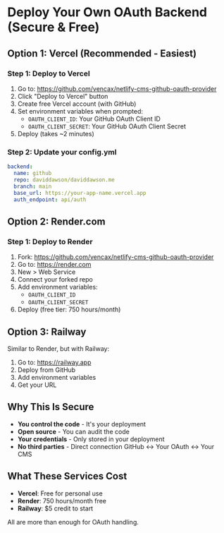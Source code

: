 # Deploy Your Own OAuth Backend (Secure & Free)

## Option 1: Vercel (Recommended - Easiest)

### Step 1: Deploy to Vercel
1. Go to: https://github.com/vencax/netlify-cms-github-oauth-provider
2. Click "Deploy to Vercel" button
3. Create free Vercel account (with GitHub)
4. Set environment variables when prompted:
   - `OAUTH_CLIENT_ID`: Your GitHub OAuth Client ID
   - `OAUTH_CLIENT_SECRET`: Your GitHub OAuth Client Secret
5. Deploy (takes ~2 minutes)

### Step 2: Update your config.yml
```yaml
backend:
  name: github
  repo: daviddawson/daviddawson.me
  branch: main
  base_url: https://your-app-name.vercel.app
  auth_endpoint: api/auth
```

## Option 2: Render.com

### Step 1: Deploy to Render
1. Fork: https://github.com/vencax/netlify-cms-github-oauth-provider
2. Go to: https://render.com
3. New > Web Service
4. Connect your forked repo
5. Add environment variables:
   - `OAUTH_CLIENT_ID`
   - `OAUTH_CLIENT_SECRET`
6. Deploy (free tier: 750 hours/month)

## Option 3: Railway

Similar to Render, but with Railway:
1. Go to: https://railway.app
2. Deploy from GitHub
3. Add environment variables
4. Get your URL

## Why This Is Secure

- **You control the code** - It's your deployment
- **Open source** - You can audit the code
- **Your credentials** - Only stored in your deployment
- **No third parties** - Direct connection GitHub ↔ Your OAuth ↔ Your CMS

## What These Services Cost

- **Vercel**: Free for personal use
- **Render**: 750 hours/month free
- **Railway**: $5 credit to start

All are more than enough for OAuth handling.